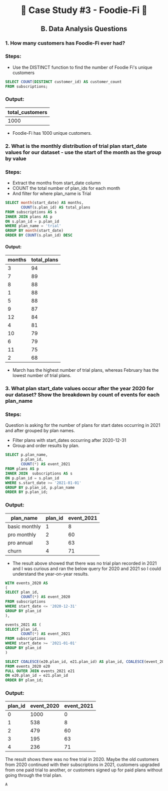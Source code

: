 # <p align="center" style="margin-top: 0px;">🥑 Case Study #3 - Foodie-Fi 🥑
## <p align="center"> B. Data Analysis Questions


### 1. How many customers has Foodie-Fi ever had?

### Steps:
  
* Use the DISTINCT function to find the number of Foodie Fi's unique customers

```sql
SELECT COUNT(DISTINCT customer_id) AS customer_count
FROM subscriptions;
```
### Output:
|total_customers|
| -- |
|1000|

* Foodie-Fi has 1000 unique customers.
  
 
### 2. What is the monthly distribution of trial plan start_date values for our dataset - use the start of the month as the group by value

### Steps:
* Extract the months from start_date column
* COUNT the total number of plan_ids for each month
* And filter for where plan_name is Trial

```sql
SELECT month(start_date) AS months,
	   COUNT(s.plan_id) AS total_plans
FROM subscriptions AS s
INNER JOIN plans AS p
ON s.plan_id = p.plan_id
WHERE plan_name = 'trial'
GROUP BY month(start_date)
ORDER BY COUNT(s.plan_id) DESC
```

#### Output:
| months | total_plans
| -- | --
| 3 | 94
| 7 | 89
| 8 | 88
| 1 | 88
| 5 | 88 
| 9 | 87
| 12 | 84
| 4 | 81
| 10 | 79
| 6 | 79
| 11 | 75
| 2 | 68
	
* March has the highest number of trial plans, whereas February has the lowest number of trial plans.
  
  
### 3. What plan start_date values occur after the year 2020 for our dataset? Show the breakdown by count of events for each plan_name

### Steps:
Question is asking for the number of plans for start dates occurring in 2021 and after grouped by plan names.

* Filter plans with start_dates occurring after 2020-12-31
* Group and order results by plan.

```sql
SELECT p.plan_name, 
	   p.plan_id,
	   COUNT(*) AS event_2021
FROM plans AS p
INNER JOIN  subscriptions AS s
ON p.plan_id = s.plan_id
WHERE s.start_date >= '2021-01-01'
GROUP BY p.plan_id, p.plan_name
ORDER BY p.plan_id;
```

### Output:
plan_name | plan_id | event_2021
-- | -- | --
basic monthly | 1 | 8
pro monthly | 2 | 60
pro annual | 3 | 63
churn | 4 | 71
	
	
* The result above showed that there was no trial plan recorded in 2021 and I was curious and ran the below query for 2020 and 2021 so I could understand the year-on-year results.


```sql
WITH events_2020 AS 
(
SELECT plan_id,
	   COUNT(*) AS event_2020
FROM subscriptions
WHERE start_date <= '2020-12-31'
GROUP BY plan_id
),

events_2021 AS (
SELECT plan_id,
	   COUNT(*) AS event_2021
FROM subscriptions
WHERE start_date >= '2021-01-01'
GROUP BY plan_id
)

SELECT COALESCE(e20.plan_id, e21.plan_id) AS plan_id, COALESCE(event_2020, 0) AS event_2020, COALESCE(event_2021, 0) AS event_2021
FROM events_2020 e20
FULL OUTER JOIN events_2021 e21
ON e20.plan_id = e21.plan_id
ORDER BY plan_id;
```
 
### Output:
plan_id| event_2020 | event_2021
-- | -- | --
0 | 1000 | 0
1 | 538 | 8
2 | 479 | 60
3 | 195 | 63
4 | 236 | 71

The result shows there was no free trial in 2020. Maybe the old customers from 2020 continued with their subscriptions in 2021,
customers upgraded from one paid trial to another, or customers signed up for paid plans without going through the trial plan.

	A

